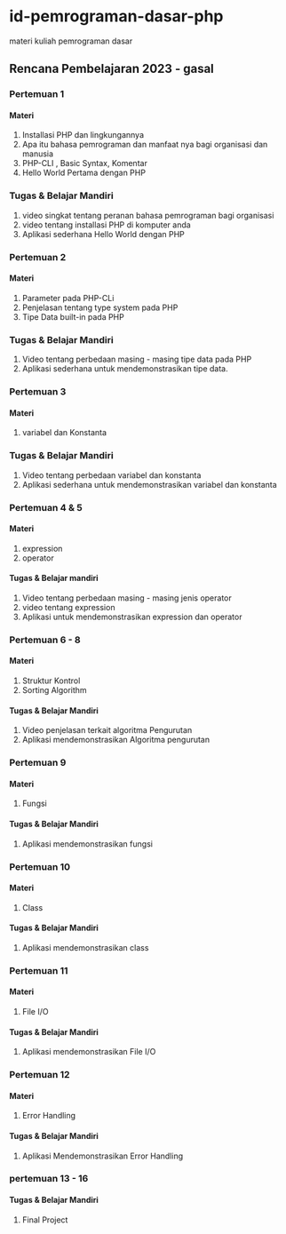 # id-pemrograman-dasar-php
materi kuliah pemrograman dasar 

## Rencana Pembelajaran 2023 - gasal

### Pertemuan 1 

#### Materi 

1. Installasi PHP dan lingkungannya 
2. Apa itu bahasa pemrograman dan manfaat nya bagi organisasi dan manusia 
3. PHP-CLI , Basic Syntax, Komentar
4. Hello World Pertama dengan PHP 

### Tugas & Belajar Mandiri

1. video singkat tentang peranan bahasa pemrograman bagi organisasi 
2. video tentang installasi PHP di komputer anda 
3. Aplikasi sederhana Hello World dengan PHP 


### Pertemuan 2 

#### Materi

1. Parameter pada PHP-CLi 
2. Penjelasan tentang type system pada PHP
3. Tipe Data built-in pada PHP 

### Tugas & Belajar Mandiri

1. Video tentang perbedaan masing - masing tipe data pada PHP 
2. Aplikasi sederhana untuk mendemonstrasikan tipe data.

### Pertemuan 3 

#### Materi 

1. variabel dan Konstanta 

### Tugas & Belajar Mandiri

1. Video tentang perbedaan variabel dan konstanta 
2. Aplikasi sederhana untuk mendemonstrasikan variabel dan konstanta 


### Pertemuan 4 & 5 

#### Materi 

1. expression
2. operator 

#### Tugas & Belajar mandiri 

1. Video tentang perbedaan masing - masing jenis operator 
2. video tentang expression
3. Aplikasi untuk mendemonstrasikan expression dan operator 

### Pertemuan 6 - 8

#### Materi 

1. Struktur Kontrol 
2. Sorting Algorithm 

#### Tugas & Belajar Mandiri 

1. Video penjelasan terkait algoritma Pengurutan 
2. Aplikasi mendemonstrasikan Algoritma pengurutan 


### Pertemuan 9

#### Materi

1. Fungsi

#### Tugas & Belajar Mandiri

1. Aplikasi mendemonstrasikan fungsi 


### Pertemuan 10 

#### Materi 

1. Class 

#### Tugas & Belajar Mandiri

1. Aplikasi mendemonstrasikan class


### Pertemuan 11 

#### Materi 

1. File I/O 

#### Tugas & Belajar Mandiri

1. Aplikasi mendemonstrasikan File I/O


### Pertemuan 12 

#### Materi 

1. Error Handling 

#### Tugas & Belajar Mandiri 

1. Aplikasi Mendemonstrasikan Error Handling 


### pertemuan 13 - 16 

#### Tugas & Belajar Mandiri 

1. Final Project
